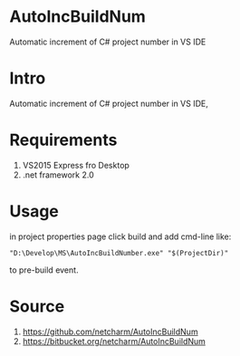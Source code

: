 # AutoIncBuildNum
Automatic increment of C# project number in VS IDE

Intro
=====
Automatic increment of C# project number in VS IDE, 

Requirements
============
1. VS2015 Express fro Desktop
2. .net framework 2.0

Usage
=====
in project properties page click build and add cmd-line like: 
```
"D:\Develop\MS\AutoIncBuildNumber.exe" "$(ProjectDir)"
```
to pre-build event.

Source
======
1. https://github.com/netcharm/AutoIncBuildNum
2. https://bitbucket.org/netcharm/AutoIncBuildNum
